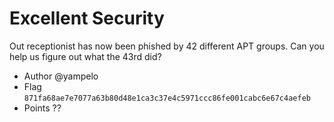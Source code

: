 # Excellent Security

Out receptionist has now been phished by 42 different APT groups. Can you help us figure out what the 43rd did?

- Author @yampelo
- Flag `871fa68ae7e7077a63b80d48e1ca3c37e4c5971ccc86fe001cabc6e67c4aefeb`
- Points ?? 
